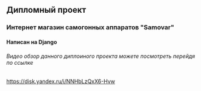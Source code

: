 ## Дипломный проект

### Интернет магазин самогонных аппаратов "Samovar"
#### Написан на Django
###### Видео обзор данного диплоиного проекта можете посмотреть перейдя по ссылке

https://disk.yandex.ru/i/NNHbLzQxX6-Hvw
